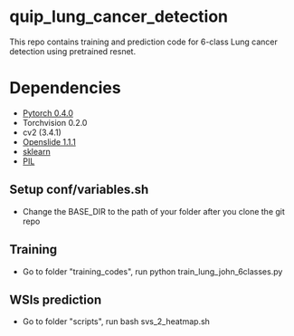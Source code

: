 # quip_lung_cancer_detection
This repo contains training and prediction code for 6-class Lung cancer detection using pretrained resnet.

# Dependencies

 - [Pytorch 0.4.0](http://pytorch.org/)
 - Torchvision 0.2.0
 - cv2 (3.4.1)
 - [Openslide 1.1.1](https://openslide.org/api/python/)
 - [sklearn](https://scikit-learn.org/stable/)
 - [PIL](https://pillow.readthedocs.io/en/3.1.x/reference/Image.html)

## Setup conf/variables.sh
- Change the BASE_DIR to the path of your folder after you clone the git repo

## Training
- Go to folder "training_codes", run python train_lung_john_6classes.py

## WSIs prediction
- Go to folder "scripts", run bash svs_2_heatmap.sh




